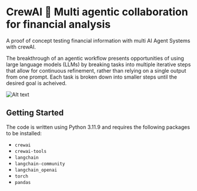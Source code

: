 # CrewAI 🚀 Multi agentic collaboration for financial analysis
A proof of concept testing financial information with multi AI Agent Systems with crewAI.

The breakthrough of an agentic workflow presents opportunities of using large language models (LLMs) by breaking tasks into multiple iterative steps that allow for continuous refinement, rather than relying on a single output from one prompt. Each task is broken down into smaller steps until the desired goal is acheived. 

![Alt text](https://i0.wp.com/masterdai.blog/wp-content/uploads/2024/04/Agentic-Workflow-Explain.png?resize=2048%2C1145&ssl=1)

## Getting Started

The code is written using Python 3.11.9 and requires the following packages to be installed:

- `crewai`
- `crewai-tools`
- `langchain`
- `langchain-community`
- `langchain_openai`
- `torch`
- `pandas`
